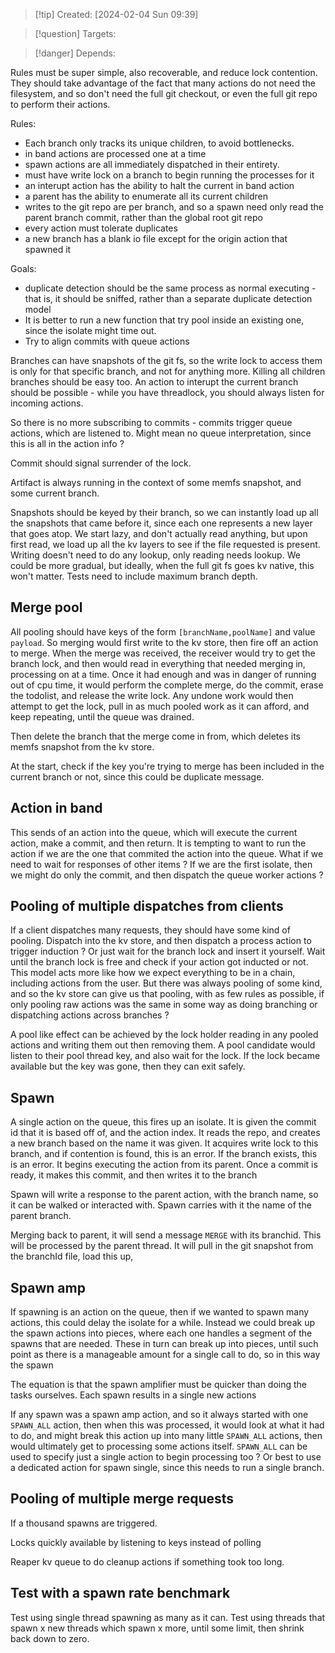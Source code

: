 
>[!tip] Created: [2024-02-04 Sun 09:39]

>[!question] Targets: 

>[!danger] Depends: 

Rules must be super simple, also recoverable, and reduce lock contention.
They should take advantage of the fact that many actions do not need the filesystem, and so don't need the full git checkout, or even the full git repo to perform their actions.

Rules:
- Each branch only tracks its unique children, to avoid bottlenecks.
- in band actions are processed one at a time
- spawn actions are all immediately dispatched in their entirety.
- must have write lock on a branch to begin running the processes for it
- an interupt action has the ability to halt the current in band action
- a parent has the ability to enumerate all its current children
- writes to the git repo are per branch, and so a spawn need only read the parent branch commit, rather than the global root git repo
- every action must tolerate duplicates
- a new branch has a blank io file except for the origin action that spawned it

Goals:
- duplicate detection should be the same process as normal executing - that is, it should be sniffed, rather than a separate duplicate detection model
- It is better to run a new function that try pool inside an existing one, since the isolate might time out.
- Try to align commits with queue actions

Branches can have snapshots of the git fs, so the write lock to access them is only for that specific branch, and not for anything more.
Killing all children branches should be easy too.
An action to interupt the current branch should be possible - while you have threadlock, you should always listen for incoming actions.

So there is no more subscribing to commits - commits trigger queue actions, which are listened to.  Might mean no queue interpretation, since this is all in the action info ?

Commit should signal surrender of the lock.

Artifact is always running in the context of some memfs snapshot, and some current branch.  

Snapshots should be keyed by their branch, so we can instantly load up all the snapshots that came before it, since each one represents a new layer that goes atop.  We start lazy, and don't actually read anything, but upon first read, we load up all the kv layers to see if the file requested is present.  Writing doesn't need to do any lookup, only reading needs lookup.  We could be more gradual, but ideally, when the full git fs goes kv native, this won't matter.  Tests need to include maximum branch depth.
## Merge pool
All pooling should have keys of the form `[branchName,poolName]` and value `payload`. So merging would first write to the kv store, then fire off an action to merge.  When the merge was received, the receiver would try to get the branch lock, and then would read in everything that needed merging in, processing on at a time.  Once it had enough and was in danger of running out of cpu time, it would perform the complete merge, do the commit, erase the todolist, and release the write lock.  Any undone work would then attempt to get the lock, pull in as much pooled work as it can afford, and keep repeating, until the queue was drained.

Then delete the branch that the merge come in from, which deletes its memfs snapshot from the kv store.

At the start, check if the key you're trying to merge has been included in the current branch or not, since this could be duplicate message.
## Action in band
This sends of an action into the queue, which will execute the current action, make a commit, and then return.  It is tempting to want to run the action if we are the one that commited the action into the queue.  What if we need to wait for responses of other items ?
If we are the first isolate, then we might do only the commit, and then dispatch the queue worker actions ?

## Pooling of multiple dispatches from clients
If a client dispatches many requests, they should have some kind of pooling.
Dispatch into the kv store, and then dispatch a process action to trigger induction ?
Or just wait for the branch lock and insert it yourself.  Wait until the branch lock is free and check if your action got inducted or not.  This model acts more like how we expect everything to be in a chain, including actions from the user.  But there was always pooling of some kind, and so the kv store can give us that pooling, with as few rules as possible, if only pooling raw actions was the same in some way as doing branching or dispatching actions across branches ?

A pool like effect can be achieved by the lock holder reading in any pooled actions and writing them out then removing them.  A pool candidate would listen to their pool thread key, and also wait for the lock.  If the lock became available but the key was gone, then they can exit safely.  

## Spawn
A single action on the queue, this fires up an isolate.  It is given the commit id that it is based off of, and the action index.  It reads the repo, and creates a new branch based on the name it was given.  It acquires write lock to this branch, and if contention is found, this is an error.  If the branch exists, this is an error.  It begins executing the action from its parent.  Once a commit is ready, it makes this commit, and then writes it to the branch

Spawn will write a response to the parent action, with the branch name, so it can be walked or interacted with.  Spawn carries with it the name of the parent branch.

Merging back to parent, it will send a message `MERGE` with its branchid.  This will be processed by the parent thread.  It will pull in the git snapshot from the branchId file, load this up,
## Spawn amp
If spawning is an action on the queue, then if we wanted to spawn many actions, this could delay the isolate for a while.  Instead we could break up the spawn actions into pieces, where each one handles a segment of the spawns that are needed.  These in turn can break up into pieces, until such point as there is a manageable amount for a single call to do, so in this way the spawn

The equation is that the spawn amplifier must be quicker than doing the tasks ourselves.
Each spawn results in a single new actions

If any spawn was a spawn amp action, and so it always started with one `SPAWN_ALL` action, then when this was processed, it would look at what it had to do, and might break this action up into many little `SPAWN_ALL` actions, then would ultimately get to processing some actions itself.  `SPAWN_ALL` can be used to specify just a single action to begin processing too ?  Or best to use a dedicated action for spawn single, since this needs to run a single branch.

 ## Pooling of multiple merge requests
If a thousand spawns are triggered.

Locks quickly available by listening to keys instead of polling

Reaper kv queue to do cleanup actions if something took too long.

## Test with a spawn rate benchmark
Test using single thread spawning as many as it can.
Test using threads that spawn x new threads which spawn x more, until some limit, then shrink back down to zero.